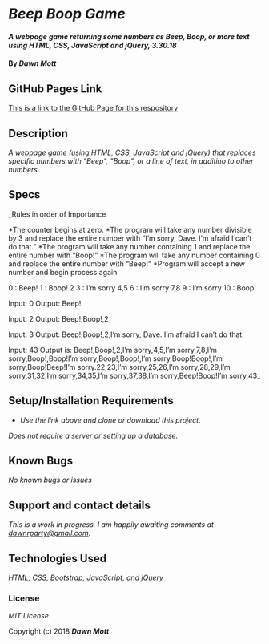 # _Beep Boop Game_

#### _A webpage game returning some numbers as Beep, Boop, or more text using HTML, CSS, JavaScript and jQuery, 3.30.18_

#### By _**Dawn Mott**_

## GitHub Pages Link
[This is a link to the GitHub Page for this respository](https://dawnabelle.github.io/wk-2-code-review/)

## Description

_A webpage game (using HTML, CSS, JavaScript and jQuery) that replaces specific numbers with "Beep", "Boop", or a line of text, in additino to other numbers._

## Specs
_Rules in order of Importance

*The counter begins at zero.
*The program will take any number divisible by 3 and replace the entire number with “I’m sorry, Dave. I’m afraid I can’t do that.”
*The program will take any number containing 1 and replace the entire number with “Boop!”
*The program will take any number containing 0 and replace the entire number with “Beep!”
*Program will accept a new number and begin process again

0 : Beep!
1 : Boop!
2
3 : I’m sorry
4,5
6 : I’m sorry
7,8
9 : I’m sorry
10 : Boop!

Input: 0
Output: Beep!

Input: 2
Output: Beep!,Boop!,2

Input: 3
Output: Beep!,Boop!,2,I’m sorry, Dave. I’m afraid I can’t do that.

Input: 43
Output is:
Beep!,Boop!,2,I’m sorry,4,5,I’m sorry,7,8,I’m sorry,Boop!,Boop!I’m sorry,Boop!,Boop!,I’m sorry,Boop!Boop!,I’m sorry,Boop!Beep!I’m sorry.22,23,I’m sorry,25,26,I’m sorry,28,29,I’m sorry,31,32,I’m sorry,34,35,I’m sorry,37,38,I’m sorry,Beep!Boop!I’m sorry,43_

## Setup/Installation Requirements

* _Use the link above and clone or download this project._

_Does not require a server or setting up a database._

## Known Bugs

_No known bugs or issues_

## Support and contact details

_This is a work in progress. I am happily awaiting comments at dawnrparty@gmail.com._

## Technologies Used

_HTML, CSS, Bootstrap, JavaScript, and jQuery_

### License

*MIT License*

Copyright (c) 2018 **_Dawn Mott_**
